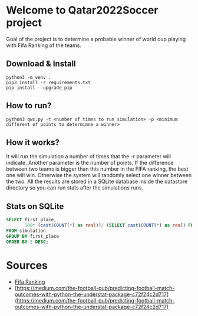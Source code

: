 # Welcome to Qatar2022Soccer project
Goal of the project is to determine a probable winner of world cup playing with Fifa Ranking of the teams.

## Download & Install
```
python3 -m venv .
pip3 install -r requirements.txt
pip install --upgrade pip
```

## How to run?
```
python3 qwc.py -t <number of times to run simulation> -p <minimum different of points to determimne a winner>
```

## How it works?
It will run the simulation a number of times that the -r parameter will indicate. Another parameter is the number of points. If the difference between two teams is bigger than this number in the FIFA ranking, the best one will win. Otherwise the system will randomly select one winner between the two.
All the results are stored in a SQLite database inside the datastore directory so you can run stats after the simulations runs.

## Stats on SQLite
```sql
SELECT first_place,
       100* (cast(COUNT(*) as real))/ (SELECT cast(COUNT(*) as real) FROM simulation) AS percentage
FROM simulation
GROUP BY first_place
ORDER BY 2 DESC;
```

# Sources
- [Fifa Ranking](https://www.fifa.com/fifa-world-ranking/men?dateId=id13750)
- [https://medium.com/the-football-pub/predicting-football-match-outcomes-with-python-the-understat-package-c72f24c2d717](https://medium.com/the-football-pub/predicting-football-match-outcomes-with-python-the-understat-package-c72f24c2d717)



